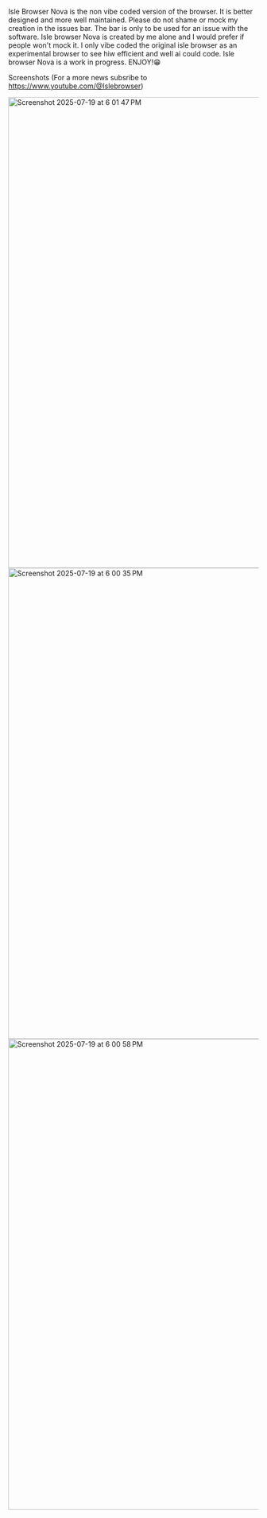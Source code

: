 Isle Browser Nova is the non vibe coded version of the browser. It is better designed and more well maintained. Please do not shame or mock my creation in the issues bar. The bar is only to be used for an issue with the software. Isle browser Nova is created by me alone and I would prefer if people won't mock it. I only vibe coded the original isle browser as an experimental browser to see hiw efficient and well ai could code. Isle browser Nova is a work in progress. ENJOY!😁

Screenshots (For a more news subsribe to https://www.youtube.com/@Islebrowser)

<img width="1512" height="948" alt="Screenshot 2025-07-19 at 6 01 47 PM" src="https://github.com/user-attachments/assets/3d845443-5220-411f-aa19-9051122205cc" />

<img width="1512" height="948" alt="Screenshot 2025-07-19 at 6 00 35 PM" src="https://github.com/user-attachments/assets/2737666f-47b8-4044-8dd9-afd7e88a4489" />

<img width="1512" height="948" alt="Screenshot 2025-07-19 at 6 00 58 PM" src="https://github.com/user-attachments/assets/bb9b424a-867e-45e1-aaf9-2149ccaa76da" />


